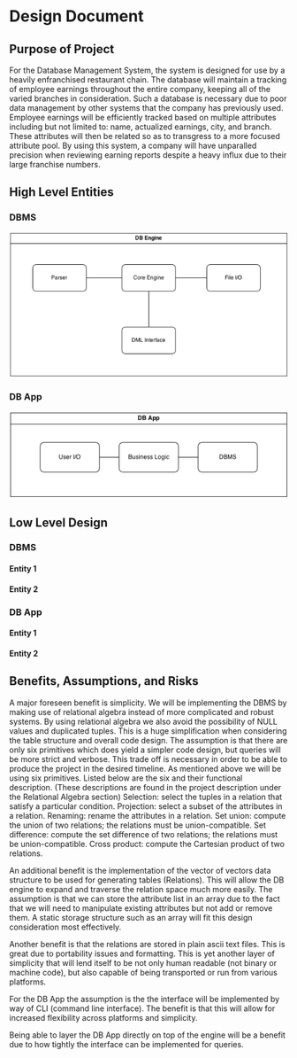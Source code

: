 Design Document
===============

## Purpose of Project

For the Database Management System, the system is designed for use by a heavily enfranchised restaurant chain. The database will maintain a tracking of employee earnings throughout the entire company, keeping all of the varied branches in consideration. Such a database is necessary due to poor data management by other systems that the company has previously used. Employee earnings will be efficiently tracked based on multiple attributes including but not limited to: name, actualized earnings, city, and branch. These attributes will then be related so as to transgress to a more focused attribute pool. By using this system, a company will have unparalled precision when reviewing earning reports despite a heavy influx due to their large franchise numbers.

## High Level Entities

### DBMS 

![DBMS high-level organization](img/DBMS.png)



### DB App

![DB App high-level organization](img/DBApp.png)

## Low Level Design

### DBMS

#### Entity 1

#### Entity 2

### DB App

#### Entity 1

#### Entity 2

## Benefits, Assumptions, and Risks
A major foreseen benefit is simplicity. We will be implementing the DBMS by making use of relational algebra instead of more complicated and robust systems. By using relational algebra we also avoid the possibility of NULL values and duplicated tuples. This is a huge simplification when considering the table structure and overall code design. The assumption is that there are only six primitives which does yield a simpler code design, but queries will be more strict and verbose. This trade off is necessary in order to be able to produce the project in the desired timeline. As mentioned above we will be using six primitives. Listed below are the six and their functional description. (These descriptions are found in the project description under the Relational Algebra section)
Selection: select the tuples in a relation that satisfy a particular condition.
Projection: select a subset of the attributes in a relation.
Renaming: rename the attributes in a relation.
Set union: compute the union of two relations; the relations must be union-compatible.
Set difference: compute the set difference of two relations; the relations must be union-compatible.
Cross product: compute the Cartesian product of two relations.

An additional benefit is the implementation of the vector of vectors data structure to be used for generating tables (Relations). This will allow the DB engine to expand and traverse the relation space much more easily. The assumption is that we can store the attribute list in an array due to the fact that we will need to manipulate existing attributes but not add or remove them. A static storage structure such as an array will fit this design consideration most effectively. 

Another benefit is that the relations are stored in plain ascii text files. This is great due to portability issues and formatting. This is yet another layer of simplicity that will lend itself to be not only human readable (not binary or machine code), but also capable of being transported or run from various platforms.

For the DB App the assumption is the the interface will be implemented by way of CLI (command line interface). The benefit is that this will allow for increased flexibility across platforms and simplicity.

Being able to layer the DB App directly on top of the engine will be a benefit due to how tightly the interface can be implemented for queries.
